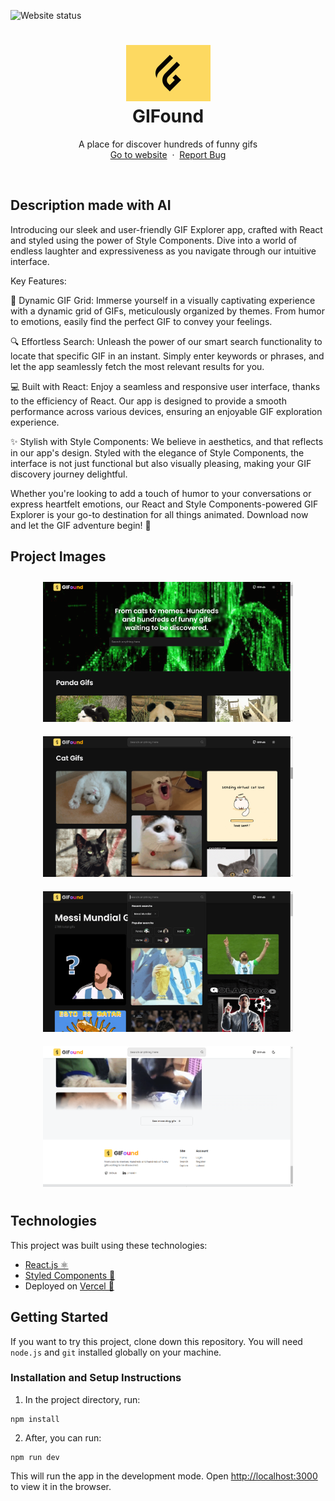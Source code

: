![Website status](https://img.shields.io/website?url=https%3A%2F%2Fgifound.vercel.app%2F)

<h1 align="center">
  <div align="center">
    <img alt="Giboo logo" src="./public/logo.jpg" height="90px" width="auto"/>
  </div>
  GIFound
</h1>
<p align="center">
    A place for discover hundreds of funny gifs 
    <br />
    <a href="https://gifound.vercel.app">Go to website</a>&nbsp;
    ·
    &nbsp;<a href="https://github.com/lllariogonzalez/GIFound/issues">Report Bug</a>
  </p>

<br/>

## Description made with AI

Introducing our sleek and user-friendly GIF Explorer app, crafted with React and styled using the power of Style Components. Dive into a world of endless laughter and expressiveness as you navigate through our intuitive interface.

Key Features:

🎉 Dynamic GIF Grid: Immerse yourself in a visually captivating experience with a dynamic grid of GIFs, meticulously organized by themes. From humor to emotions, easily find the perfect GIF to convey your feelings.

🔍 Effortless Search: Unleash the power of our smart search functionality to locate that specific GIF in an instant. Simply enter keywords or phrases, and let the app seamlessly fetch the most relevant results for you.

💻 Built with React: Enjoy a seamless and responsive user interface, thanks to the efficiency of React. Our app is designed to provide a smooth performance across various devices, ensuring an enjoyable GIF exploration experience.

✨ Stylish with Style Components: We believe in aesthetics, and that reflects in our app's design. Styled with the elegance of Style Components, the interface is not just functional but also visually pleasing, making your GIF discovery journey delightful.

Whether you're looking to add a touch of humor to your conversations or express heartfelt emotions, our React and Style Components-powered GIF Explorer is your go-to destination for all things animated. Download now and let the GIF adventure begin! 🌟

## Project Images

<div align='center' style='margin: auto;'>
  <img style='padding: 10px;' width="400" src="./public/gifound/1.png" alt="Home page"/>
  <img style='padding: 10px;' width="400" src="./public/gifound/2.png" alt="Section result Gifs page"/>
  <img style='padding: 10px;' width="400" src="./public/gifound/3.png" alt="Search Gifs"/>
  <img style='padding: 10px;' width="400" src="./public/gifound/4.png" alt="Ligth Theme"/>
</div>

## Technologies 

This project was built using these technologies:

* [React.js ⚛️](https://es.reactjs.org/)
* [Styled Components 💅](https://styled-components.com/)
* Deployed on [Vercel 🔺](https://vercel.com/)


## Getting Started

If you want to try this project, clone down this repository. You will need `node.js` and `git` installed globally on your machine.

### Installation and Setup Instructions

1. In the project directory, run:

 ```
 npm install
 ```

2. After, you can run:

```
npm run dev
```

This will run the app in the development mode.
Open [http://localhost:3000](http://localhost:3000) to view it in the browser.
